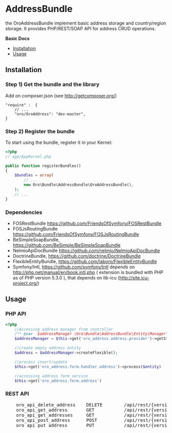AddressBundle
=============

the OroAddressBundle implement basic address storage and country/region storage. It provides PHP/REST/SOAP API for address CRUD operations.

**Basic Docs**

* [Installation](#installation)
* [Usage](#usage)

<a name="installation"></a>

## Installation

### Step 1) Get the bundle and the library

Add on composer.json (see http://getcomposer.org/)

    "require" :  {
        // ...
        "oro/OroAddress": "dev-master",
    }

### Step 2) Register the bundle

To start using the bundle, register it in your Kernel:

``` php
<?php
// app/AppKernel.php

public function registerBundles()
{
    $bundles = array(
        // ...
        new Oro\Bundle\AddressBundle\OroAddressBundle(),
    );
    // ...
}
```

### Dependencies

* FOSRestBundle https://github.com/FriendsOfSymfony/FOSRestBundle
* FOSJsRoutingBundle https://github.com/FriendsOfSymfony/FOSJsRoutingBundle
* BeSimpleSoapBundle, https://github.com/BeSimple/BeSimpleSoapBundle
* NelmioApiDocBundle https://github.com/nelmio/NelmioApiDocBundle
* DoctrineBundle, https://github.com/doctrine/DoctrineBundle
* FlexibleEntityBundle, https://github.com/laboro/FlexibleEntityBundle
* Symfony/Intl, https://github.com/symfony/Intl depends on http://php.net/manual/en/book.intl.php ( extension is bundled with PHP as of PHP version 5.3.0 ), that depends on lib-icu (http://site.icu-project.org/)

<a name="usage"></a>

## Usage

### PHP API

``` php
<?php
    //Accessing address manager from controller
    /** @var  $addressManager \Oro\Bundle\AddressBundle\Entity\Manager\AddressManager */
    $addressManager = $this->get('oro_address.address.provider')->getStorage();

    //create empty address entity
    $address = $addressManager->createFlexible();

    //process insert/update
    $this->get('oro_address.form.handler.address')->process($entity)

    //accessing address form service
    $this->get('oro_address.form.address')
```

### REST API

<pre>
    oro_api_delete_address    DELETE        /api/rest/{version}/address.{_format}
    oro_api_get_address       GET           /api/rest/{version}/addresses/{id}.{_format}
    oro_api_get_addresses     GET           /api/rest/{version}/addresses.{_format}
    oro_api_post_address      POST          /api/rest/{version}/address.{_format}
    oro_api_put_address       PUT           /api/rest/{version}/address.{_format}
</pre>
